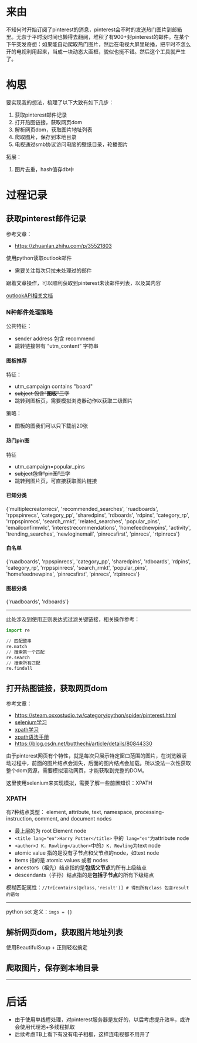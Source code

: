 # 来由
不知何时开始订阅了pinterest的消息，pinterest会不时的发送热门图片到邮箱里。无奈于平时没时间也懒得去翻阅，堆积了有900+封pinterest的邮件。在某个下午突发奇想：如果能自动爬取热门图片，然后在电视大屏里轮播，把平时不怎么开的电视利用起来，当成一块动态大画框，貌似也挺不错。然后这个工具就产生了。

# 构思
要实现我的想法，梳理了以下大致有如下几步：
1. 获取pinterest邮件记录
2. 打开热图链接，获取网页dom
3. 解析网页dom，获取图片地址列表
4. 爬取图片，保存到本地目录
5. 电视通过smb协议访问电脑的壁纸目录，轮播图片

拓展：
1. 图片去重，hash值存db中

# 过程记录
## 获取pinterest邮件记录
参考文章：
- https://zhuanlan.zhihu.com/p/35521803

使用python读取outlook邮件

- 需要关注每次只拉未处理过的邮件

跟着文章操作，可以顺利获取到pinterest未读邮件列表，以及其内容

[outlookAPI相关文档](https://docs.microsoft.com/zh-cn/dotnet/api/microsoft.office.interop.outlook.items?view=outlook-pia)


### N种邮件处理策略
公共特征： 
- sender address 包含 recommend
- 跳转链接带有 “utm_content” 字符串

#### 图板推荐
特征：
- utm_campaign contains "board"
- ~~subject 包含“**图板**”二字~~
- 跳转到图板页，需要模拟浏览器动作以获取二级图片

策略：
- 图板的图我们可以只下载前20张

#### 热门pin图
特征
- utm_campaign=popular_pins
- ~~subject包含“pin图”二字~~
- 跳转到图片页，可直接获取图片链接

#### 已知分类
{'multiplecreatorrecs', 'recommended_searches', 'ruadboards', 'rppspinrecs', 'category_pp', 'sharedpins', 'rdboards', 'rdpins', 'category_rp', 'rrppspinrecs', 'search_rmkt', 'related_searches', 'popular_pins', 'emailconfirmwlc', 'interestrecommendations', 'homefeednewpins', 'activity', 'trending_searches', 'newloginemail', 'pinrecsfirst', 'pinrecs', 'rtpinrecs'} 

#### 白名单
{'ruadboards', 'rppspinrecs', 'category_pp', 'sharedpins', 'rdboards', 'rdpins', 'category_rp', 'rrppspinrecs', 'search_rmkt', 'popular_pins', 'homefeednewpins', 'pinrecsfirst', 'pinrecs', 'rtpinrecs'} 

#### 图板分类
{'ruadboards', 'rdboards'} 

---

此处涉及到使用正则表达式过滤关键链接，相关操作参考：
```python
import re

// 匹配整串
re.match
// 搜索第一个匹配
re.search
// 搜索所有匹配
re.findall
```

## 打开热图链接，获取网页dom
参考文章：
- https://steam.oxxostudio.tw/category/python/spider/pinterest.html
- [selenium学习](https://www.selenium.dev/selenium/docs/api/py/index.html)
- [xpath学习](https://www.w3schools.com/xml/xpath_intro.asp)
- [xpath语法手册](https://www.w3schools.com/xml/xpath_syntax.asp)
- https://blog.csdn.net/butthechi/article/details/80844330


由于pinterest网页有个特性，就是每次只展示特定窗口范围的图片，在浏览器滚动过程中，前面的图片结点会消失，后面的图片结点会加载。所以没法一次性获取整个dom资源，需要模拟滚动网页，才能获取到完整的DOM。

这里使用selenium来实现模拟，需要了解一些前置知识：XPATH

### XPATH
有7种结点类型：
 element, attribute, text, namespace, processing-instruction, comment, and document nodes

- 最上层的为 root Element node
- `<title lang="en">Harry Potter</title>` 中的` lang="en"`为attribute node
- `<author>J K. Rowling</author>`中的`J K. Rowling`为text node
- atomic value 指的是没有子节点和父节点的node，如text node
- Items 指的是 atomic values 或者 nodes
- ancestors（祖先）结点指的是**包括父节点**的所有上级结点
- descendants（子孙）结点指的是**包括子节点**的所有下级结点

模糊匹配属性：`//tr[contains(@class,'result')] # 得到所有class 包含result的语句`

---
python set 定义：`imgs = {}`


## 解析网页dom，获取图片地址列表
使用BeautifulSoup + 正则轻松搞定

## 爬取图片，保存到本地目录

---

# 后话
- 由于使用单线程处理，对pinterest服务器是友好的，以后考虑提升效率，或许会使用代理池+多线程抓取
- 后续考虑TB上看下有没有电子相框，这样连电视都不用开了

